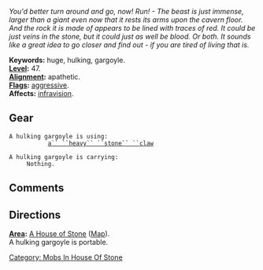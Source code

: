 *You'd better turn around and go, now! Run! - The beast is just immense,
larger than a giant even now that it rests its arms upon the cavern
floor. And the rock it is made of appears to be lined with traces of
red. It could be just veins in the stone, but it could just as well be
blood. Or both. It sounds like a great idea to go closer and find out -
if you are tired of living that is.*

**Keywords:** huge, hulking, gargoyle.  
**[Level](Level "wikilink"):** 47.  
**[Alignment](Alignment "wikilink"):** apathetic.  
**[Flags](:Category:_Mob_Types "wikilink"):**
[aggressive](Aggressive_Mobs "wikilink").  
**Affects:** [infravision](Infravision "wikilink").  

## Gear

`A hulking gargoyle is using:`  
<wielded>`           `[`a`` ``heavy`` ``stone`` ``claw`](Heavy_Stone_Claw "wikilink")

`A hulking gargoyle is carrying:`  
`     Nothing.`

## Comments

## Directions

**[Area](:Category:_Areas "wikilink"):** [A House of
Stone](:Category:_House_Of_Stone "wikilink")
([Map](House_Of_Stone_Map "wikilink")).  
A hulking gargoyle is portable.

[Category: Mobs In House Of
Stone](Category:_Mobs_In_House_Of_Stone "wikilink")
